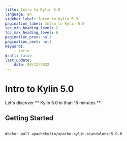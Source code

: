 ```yaml
---
title: Intro to Kylin 5.0
language: en
sidebar_label: Intro to Kylin 5.0
pagination_label: Intro to Kylin 5.0
toc_min_heading_level: 2
toc_max_heading_level: 6
pagination_prev: null
pagination_next: null
keywords:
    - intro
draft: false
last_update:
    date: 08/12/2022
---
```


# Intro to Kylin 5.0

Let's discover ** Kylin 5.0 in than 15 minutes **.

## Getting Started

```shell

docker pull apachekylin/apache-kylin-standalone:5.0.0
```

